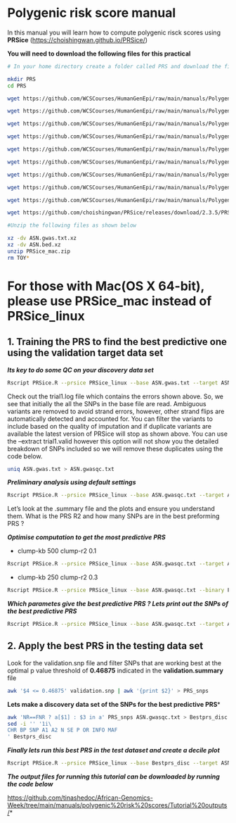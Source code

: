 #  Polygenic risk score manual
In this manual you will learn how to compute polygenic risck scores using **PRSice** (https://choishingwan.github.io/PRSice/) 

**You will need to download the following files for this practical** 

```bash
# In your home directory create a folder called PRS and download the files into it

mkdir PRS
cd PRS

wget https://github.com/WCSCourses/HumanGenEpi/raw/main/manuals/Polygenic_risk_scores/ASN.bed.xz

wget https://github.com/WCSCourses/HumanGenEpi/raw/main/manuals/Polygenic_risk_scores/ASN.pheno

wget https://github.com/WCSCourses/HumanGenEpi/raw/main/manuals/Polygenic_risk_scores/ASN.bim

wget https://github.com/WCSCourses/HumanGenEpi/raw/main/manuals/Polygenic_risk_scores/test

wget https://github.com/WCSCourses/HumanGenEpi/raw/main/manuals/Polygenic_risk_scores/validate

wget https://github.com/WCSCourses/HumanGenEpi/raw/main/manuals/Polygenic_risk_scores/ASN.gwas.txt.xz

wget https://github.com/WCSCourses/HumanGenEpi/raw/main/manuals/Polygenic_risk_scores/ASN.cov

wget https://github.com/WCSCourses/HumanGenEpi/raw/main/manuals/Polygenic_risk_scores/ASN.fam

wget https://github.com/WCSCourses/HumanGenEpi/raw/main/manuals/Polygenic_risk_scores/PRSice_linux

wget https://github.com/choishingwan/PRSice/releases/download/2.3.5/PRSice_mac.zip 

#Unzip the following files as shown below

xz -dv ASN.gwas.txt.xz
xz -dv ASN.bed.xz
unzip PRSice_mac.zip
rm TOY*
```

# For those with Mac(OS X 64-bit), please use PRSice_mac instead of PRSice_linux

## 1. Training the PRS to find the best predictive one using the validation target data set


***Its key to do some QC on your discovery data set***

``` bash
Rscript PRSice.R --prsice PRSice_linux --base ASN.gwas.txt --target ASN --binary F --keep validate --pheno ASN.pheno --cov ASN.cov --out trial1
```
Check out the trial1.log file which contains the errors shown above. So, we see that initially
the all the SNPs in the base file are read. Ambiguous variants are removed to avoid strand
errors, however, other strand flips are automatically detected and accounted for. You can
filter the variants to include based on the quality of imputation and if duplicate variants are
available the latest version of PRSice will stop as shown above. You can use the –extract
trial1.valid however this option will not show you the detailed breakdown of SNPs included
so we will remove these duplicates using the code below.

``` bash
uniq ASN.gwas.txt > ASN.gwasqc.txt
```

***Preliminary analysis using default settings***

``` bash
Rscript PRSice.R --prsice PRSice_linux --base ASN.gwasqc.txt --target ASN --keep validate --pheno ASN.pheno --binary F --cov ASN.cov --out Prelim
```

Let’s look at the .summary file and the plots and ensure you understand them. What is the
PRS R2 and how many SNPs are in the best preforming PRS ?

***Optimise computation to get the most predictive PRS***

*   clump-kb 500 clump-r2 0.1

``` bash 
Rscript PRSice.R --prsice PRSice_linux --base ASN.gwasqc.txt --target ASN --binary F --keep validate --pheno ASN.pheno --cov ASN.cov --clump-kb 500 --clump-r2 0.1 --base-info INFO:0.4 --out Opt500_0.1
```
*  clump-kb 250 clump-r2 0.3

``` bash
Rscript PRSice.R --prsice PRSice_linux --base ASN.gwasqc.txt --binary F --target ASN --keep validate --pheno ASN.pheno --cov ASN.cov --clump-kb 250 --clump-r2 0.3 --base-info INFO:0.4 --out Opt250_0.3
```
***Which parametes give the best predictive PRS ? Lets print out the SNPs of the best predictive PRS***

``` bash
Rscript PRSice.R --prsice PRSice_linux --base ASN.gwasqc.txt --target ASN --keep validate --pheno ASN.pheno --binary F --cov ASN.cov --clump-kb 500 --clump-r2 0.1 --base-info INFO:0.4 --print-snp --out validation

```

## 2. Apply the best PRS in the testing data set


Look for the validation.snp file and filter SNPs that are working best at the optimal p value threshold of **0.46875** indicated in the **validation.summary** file

``` bash 
awk '$4 <= 0.46875' validation.snp | awk '{print $2}' > PRS_snps
```
**Lets make a discovery data set of the SNPs for the best predictive PRS***

```bash
awk 'NR==FNR ? a[$1] : $3 in a' PRS_snps ASN.gwasqc.txt > Bestprs_disc
sed -i '' '1i\
CHR BP SNP A1 A2 N SE P OR INFO MAF
' Bestprs_disc
```
***Finally lets run this best PRS in the test dataset and create a decile plot***

``` bash
Rscript PRSice.R --prsice PRSice_linux --base Bestprs_disc --target ASN --keep test --pheno ASN.pheno --binary F --cov ASN.cov --no-clump --keep-ambig --fastscore --bar-levels 1 --base-info INFO:0.4 --quantile 10 --quant-break 1,2,3,4,5,6,7,8,9,10 --quant-ref 1 --out test

```
***The output files for running this tutorial can be downloaded by running the code below***

https://github.com/tinashedoc/African-Genomics-Week/tree/main/manuals/polygenic%20risk%20scores/Tutorial%20outputs/*


